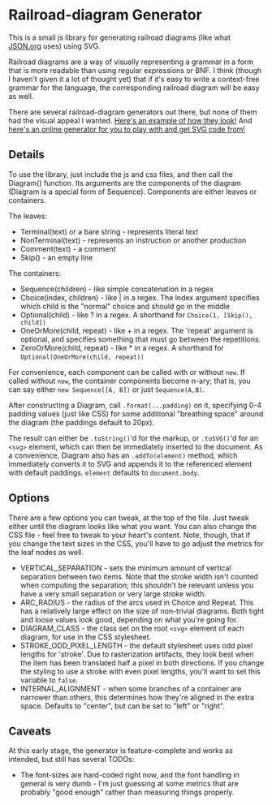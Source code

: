 Railroad-diagram Generator
==========================

This is a small js library for generating railroad diagrams
(like what [JSON.org](http://json.org) uses)
using SVG.

Railroad diagrams are a way of visually representing a grammar
in a form that is more readable than using regular expressions or BNF.
I think (though I haven't given it a lot of thought yet) that if it's easy to write a context-free grammar for the language,
the corresponding railroad diagram will be easy as well.

There are several railroad-diagram generators out there, but none of them had the visual appeal I wanted.
[Here's an example of how they look!](http://www.xanthir.com/etc/railroad-diagrams/example.html)
And [here's an online generator for you to play with and get SVG code from!](http://www.xanthir.com/etc/railroad-diagrams/generator.html)

Details
-------

To use the library, just include the js and css files, and then call the Diagram() function.
Its arguments are the components of the diagram (Diagram is a special form of Sequence).
Components are either leaves or containers.

The leaves:
* Terminal(text) or a bare string - represents literal text
* NonTerminal(text) - represents an instruction or another production
* Comment(text) - a comment
* Skip() - an empty line

The containers:
* Sequence(children) - like simple concatenation in a regex
* Choice(index, children) - like | in a regex.  The index argument specifies which child is the "normal" choice and should go in the middle
* Optional(child) - like ? in a regex.  A shorthand for `Choice(1, [Skip(), child])`
* OneOrMore(child, repeat) - like + in a regex.  The 'repeat' argument is optional, and specifies something that must go between the repetitions.
* ZeroOrMore(child, repeat) - like * in a regex.  A shorthand for `Optional(OneOrMore(child, repeat))`

For convenience, each component can be called with or without `new`.
If called without `new`,
the container components become n-ary;
that is, you can say either `new Sequence([A, B])` or just `Sequence(A,B)`.

After constructing a Diagram, call `.format(...padding)` on it, specifying 0-4 padding values (just like CSS) for some additional "breathing space" around the diagram (the paddings default to 20px).  

The result can either be `.toString()`'d for the markup, or `.toSVG()`'d for an `<svg>` element, which can then be immediately inserted to the document.  As a convenience, Diagram also has an `.addTo(element)` method, which immediately converts it to SVG and appends it to the referenced element with default paddings. `element` defaults to `document.body`.

Options
-------

There are a few options you can tweak, at the top of the file.  Just tweak either until the diagram looks like what you want.
You can also change the CSS file - feel free to tweak to your heart's content.
Note, though, that if you change the text sizes in the CSS, 
you'll have to go adjust the metrics for the leaf nodes as well.

* VERTICAL_SEPARATION - sets the minimum amount of vertical separation between two items.  Note that the stroke width isn't counted when computing the separation; this shouldn't be relevant unless you have a very small separation or very large stroke width.
* ARC_RADIUS - the radius of the arcs used in Choice and Repeat.  This has a relatively large effect on the size of non-trivial diagrams.  Both tight and loose values look good, depending on what you're going for.
* DIAGRAM_CLASS - the class set on the root `<svg>` element of each diagram, for use in the CSS stylesheet.
* STROKE_ODD_PIXEL_LENGTH - the default stylesheet uses odd pixel lengths for 'stroke'. Due to rasterization artifacts, they look best when the item has been translated half a pixel in both directions. If you change the styling to use a stroke with even pixel lengths, you'll want to set this variable to `false`.
* INTERNAL_ALIGNMENT - when some branches of a container are narrower than others, this determines how they're aligned in the extra space.  Defaults to "center", but can be set to "left" or "right".

Caveats
-------

At this early stage, the generator is feature-complete and works as intended, but still has several TODOs:

* The font-sizes are hard-coded right now, and the font handling in general is very dumb - I'm just guessing at some metrics that are probably "good enough" rather than measuring things properly.
